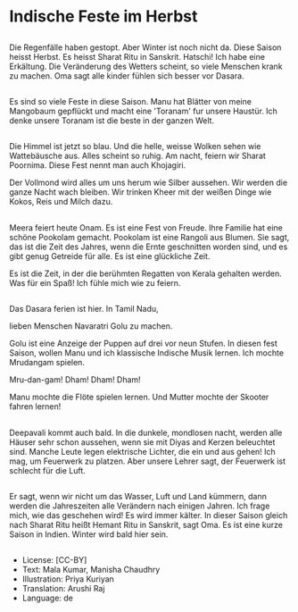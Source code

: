 # Indische Feste im Herbst

##
Die Regenfälle haben gestopt. Aber Winter ist noch nicht da. Diese Saison heisst Herbst. Es heisst Sharat Ritu in Sanskrit. Hatschi! Ich habe eine Erkältung. Die Veränderung des Wetters scheint, so viele Menschen krank zu machen. Oma sagt alle kinder fühlen sich besser vor Dasara.

##
Es sind so viele Feste in diese Saison. Manu hat Blätter von meine Mangobaum gepflückt und macht eine 'Toranam' fur unsere Haustür. Ich denke unsere Toranam ist die beste in der ganzen Welt.  

##
Die Himmel ist jetzt so blau. Und die helle, weisse Wolken sehen wie Wattebäusche aus. Alles scheint so ruhig. Am nacht, feiern wir Sharat Poornima. Diese Fest nennt man auch Khojagiri.

Der Vollmond wird alles um uns herum wie Silber aussehen. Wir werden die ganze Nacht wach bleiben. Wir trinken Kheer mit der weißen Dinge wie Kokos, Reis und Milch dazu.

##
Meera feiert heute Onam. Es ist eine Fest von Freude. Ihre Familie hat eine schöne Pookolam gemacht. Pookolam ist eine Rangoli aus Blumen. Sie sagt, das ist die Zeit des Jahres, wenn die Ernte geschnitten worden sind, und es gibt genug Getreide für alle. Es ist eine glückliche Zeit.

Es ist die Zeit, in der die berühmten Regatten von Kerala gehalten werden. Was für ein Spaß! Ich fühle mich wie zu feiern.

##
Das Dasara ferien ist hier. In Tamil Nadu, 

lieben Menschen Navaratri Golu zu machen.

Golu ist eine Anzeige der Puppen auf drei vor neun Stufen. In diesen fest Saison, wollen Manu und ich klassische Indische Musik lernen. Ich mochte Mrudangam spielen.

Mru-dan-gam! Dham! Dham! Dham!

Manu mochte die Flöte spielen lernen. Und Mutter mochte der Skooter fahren lernen!

##
Deepavali kommt auch bald. In die dunkele, mondlosen nacht, werden alle Häuser sehr schon aussehen, wenn sie mit Diyas and Kerzen beleuchtet sind. Manche Leute legen elektrische Lichter, die ein und aus gehen! Ich mag, um Feuerwerk  zu platzen. Aber unsere Lehrer sagt, der Feuerwerk ist schlecht für die Luft.

##
Er sagt, wenn wir nicht um das Wasser, Luft und Land kümmern, dann werden die Jahreszeiten alle Verändern nach einigen Jahren. Ich frage mich, wie das geschehen wird! Es wird immer kälter. In dieser Saison gleich nach Sharat Ritu heißt Hemant Ritu in Sanskrit, sagt Oma. Es ist eine kurze Saison in Indien. Winter wird bald hier sein.

##
* License: [CC-BY]
* Text: Mala Kumar, Manisha Chaudhry
* Illustration: Priya Kuriyan
* Translation: Arushi Raj
* Language: de
